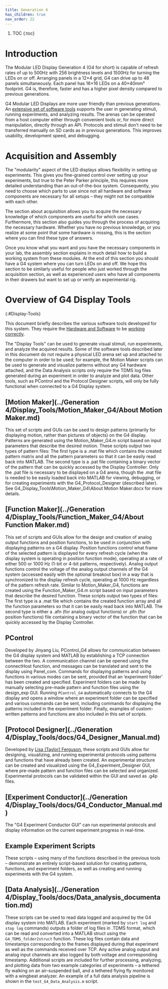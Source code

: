```yaml
---
title: Generation 4
has_children: true
nav_order: 22
---
```


1. TOC
{:toc}

# Introduction

The Modular LED Display Generation 4 (G4 for short) is capable of refresh rates of up to 500Hz with 256 brightness levels and 1500Hz for turning the LEDs on or off. Arranging panels in a 12×4 grid, G4 can drive up to 48 panels simultaneously. Each panel has 16×16 LEDs on a 40×40mm² footprint. G4 is, therefore, faster and has a higher pixel density compared to previous generations.

G4 Modular LED Displays are more user friendly than previous generations. An [extensive set of software tools](#Display-Tools) supports the user in generating stimuli, running experiments, and analyzing results. The arenas can be operated from a host computer either through convenient tools or, for more direct manipulation, directly through an API. Protocols and stimuli don't need to be transferred manually on SD cards as in previous generations. This improves usability, development speed, and debugging.

# Acquisition and Assembly

The "modularity" aspect of the LED displays allows flexibility in setting up experiments. This gives you fine-grained control over setting up your experiments, but true to the Peter Parker principle, this requires more detailed understanding than an out-of-the-box system. Consequently, you need to choose which parts to use since not all hardware and software components are necessary for all setups – they might not be compatible with each other. 

The section about acquisition allows you to acquire the necessary knowledge of which components are useful for which use cases. Furthermore, this section also guides you through the process of acquiring the necessary hardware. Whether you have no previous knowledge, or you realize at some point that some hardware is missing, this is the section where you can find these type of answers.

Once you know what you want and you have the necessary components in your lab, the assembly section explains in much detail how to build a working system from these modules. At the end of this section you should have a G4 system where you can turn LEDs on and off. We hope this section to be similarly useful for people who just worked through the acquisition section, as well as experienced users who have all components in their drawers but want to set up or verify an experimental rig.

# Overview of G4 Display Tools
{:#Display-Tools}

This document briefly describes the various software tools developed for this system. They require the [Hardware and Software](G4-Assembly.md) to be [working correctly](G4-troubleshooting.md).

The "Display Tools" can be used to generate visual stimuli, run experiments, and analyze the acquired results. Some of the software tools described later in this document do not require a physical LED arena set up and attached to the computer in order to be used; for example, the Motion Maker scripts can be used to generate and visualize patterns without any G4 hardware attached, and the Data Analysis scripts only require the TDMS log files generated during an experiment in order to analyze and plot data. Other tools, such as PControl and the Protocol Designer scripts, will only be fully functional when connected to a G4 Display system.

## [Motion Maker](../Generation 4/Display_Tools/Motion_Maker_G4/About Motion Maker.md)

This set of scripts and GUIs can be used to design patterns (primarily for displaying motion, rather than pictures of objects) on the G4 display. Patterns are generated using the Motion_Maker_G4.m script based on input parameters that describe the desired motion. These scripts output two types of pattern files: The first type is a .mat file which contains the created pattern matrix and all the pattern parameters so that it can be easily read back into MATLAB. The second type is a .pat file containing a binary vector of the pattern that can be quickly accessed by the Display Controller. Only the .pat file is necessary to be displayed on a G4 arena, though the .mat file is needed to be easily loaded back into MATLAB for viewing, debugging, or for creating experiments with the G4_Protocol_Designer (described later). See G4_Display_Tools\Motion_Maker_G4\About Motion Maker.docx for more details.

## [Function Maker](../Generation 4/Display_Tools/Function_Maker_G4/About Function Maker.md)

This set of scripts and GUIs allow for the design and creation of analog output functions and position functions, to be used in conjunction with displaying patterns on a G4 display. Position functions control what frame of the selected pattern is displayed for every refresh cycle (when the display system is operating in position function mode), operating at a rate of either 500 or 1000 Hz (1-bit or 4-bit patterns, respectively). Analog output functions control the voltage of the analog output channels of the G4 system (accessed easily with the optional breakout box) in a way that is synchronized to the display refresh cycle, operating at 1000 Hz regardless of the pattern refresh rate. Similar to Motion_Maker_G4, functions are created using the Function_Maker_G4.m script based on input parameters that describe the desired function. These scripts output two types of files: The first type is a .mat file which contains the created function array and all the function parameters so that it can be easily read back into MATLAB. The second type is either a .afn (for analog output functions) or .pfn (for position functions) file containing a binary vector of the function that can be quickly accessed by the Display Controller.

## PControl

Developed by Jinyang Liu, PControl_G4 allows for communication between the G4 display system and MATLAB by establishing a TCP connection between the two. A communication channel can be opened using the connectHost function, and messages can be translated and sent to the display using Panel_com. Commands for displaying patterns and using functions in various modes can be sent, provided that an ‘experiment folder’ has been created and specified. Experiment folders can be made by manually selecting pre-made pattern and function files using the design_exp GUI. Running `PControl_G4` automatically connects to the G4 display and opens a window where an experiment folder can be specified and various commands can be sent, including commands for displaying the patterns included in the experiment folder. Finally, examples of custom-written patterns and functions are also included in this set of scripts.

## [Protocol Designer](../Generation 4/Display_Tools/docs/G4_Designer_Manual.md)

Developed by [Lisa (Taylor) Ferguson](mailto:taylorl@janelia.hhmi.org), these scripts and GUIs allow for designing, visualizing, and running experimental protocols using patterns and functions that have already been created. An experimental structure can be created and visualized using the G4_Experiment_Designer GUI, where pre-made pattern and function files can be selected and organized. Experimental protocols can be validated within the GUI and saved as .g4p files. 

## [Experiment Conductor](../Generation 4/Display_Tools/docs/G4_Conductor_Manual.md)

The "G4 Experiment Conductor GUI" can run experimental protocols and display information on the current experiment progress in real-time.

## Example Experiment Scripts

These scripts – using many of the functions described in the previous tools – demonstrate an entirely script-based solution for creating patterns, functions, and experiment folders, as well as creating and running experiments with the G4 system.

## [Data Analysis](../Generation 4/Display_Tools/docs/Data_analysis_documentation.md)

These scripts can be used to read data logged and acquired by the G4 display system into MATLAB. Each experiment (marked by `start log` and `stop log` commands) outputs a folder of log files in .TDMS format, which can be read and converted into a MATLAB struct using the `G4_TDMS_folder2struct` function. These log files contain data and timestamps corresponding to the frames displayed during that experiment as well as the commands received over TCP. Any active analog output and analog input channels are also logged by both voltage and corresponding timestamp. Additional scripts are included for further processing, analyzing, and plotting data from two example categories of experiments – a tethered fly walking on an air-suspended ball, and a tethered flying fly monitored with a wingbeat analyzer. An example of a full data analysis pipeline is shown in the `test_G4_Data_Analysis.m` script.
